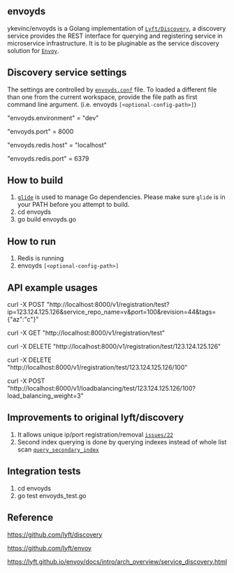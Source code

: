 ## envoyds

ykevinc/envoyds is a Golang implementation of [`Lyft/Discovery`](https://github.com/lyft/discovery), a discovery service provides the REST interface for querying and registering service in microservice infrastructure. It is to be pluginable as the service discovery solution for [`Envoy`](https://github.com/lyft/envoy).

## Discovery service settings

The settings are controlled by [`envoyds.conf`](https://github.com/ykevinc/envoyds/blob/master/envoyds/envoyds.conf) file. To loaded a different file than one from the current workspace, provide the file path as first command line argument. (i.e. envoyds `[<optional-config-path>]`)

"envoyds.environment" = "dev"

"envoyds.port" = 8000

"envoyds.redis.host" = "localhost"

"envoyds.redis.port" = 6379

## How to build

1. [`glide`](https://glide.sh) is used to manage Go dependencies. Please make sure `glide` is in your PATH before you attempt to build.
1. cd envoyds
2. go build envoyds.go

## How to run

1. Redis is running
2. envoyds `[<optional-config-path>]`

## API example usages

curl -X POST "http://localhost:8000/v1/registration/test?ip=123.124.125.126&service_repo_name=v&port=100&revision=44&tags=\{\"az\":\"c\"\}"

curl -X GET "http://localhost:8000/v1/registration/test"

curl -X DELETE "http://localhost:8000/v1/registration/test/123.124.125.126"

curl -X DELETE "http://localhost:8000/v1/registration/test/123.124.125.126/100"

curl -X POST "http://localhost:8000/v1/loadbalancing/test/123.124.125.126/100?load_balancing_weight=3"


## Improvements to original lyft/discovery

1. It allows unique ip/port registration/removal [`issues/22`](https://github.com/lyft/discovery/issues/22)
2. Second index querying is done by querying indexes instead of whole list scan [`query_secondary_index`](https://github.com/lyft/discovery/blob/f1e2804d361c54a97078fd0fb239550d70f1c94b/app/services/query.py#L138)

## Integration tests

1. cd envoyds
2. go test envoyds_test.go


## Reference

https://github.com/lyft/discovery

https://github.com/lyft/envoy

https://lyft.github.io/envoy/docs/intro/arch_overview/service_discovery.html